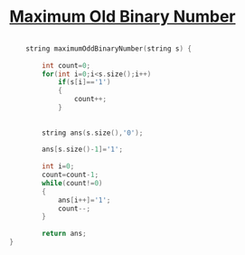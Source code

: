 <h1><a href="https://leetcode.com/problems/maximum-odd-binary-number/description/">Maximum Old Binary Number</a></h1>

```cpp

    string maximumOddBinaryNumber(string s) {
        
        int count=0;
        for(int i=0;i<s.size();i++)
            if(s[i]=='1')
            {
                count++;
            }
                
        
        string ans(s.size(),'0');
        
        ans[s.size()-1]='1';
            
        int i=0;
        count=count-1;
        while(count!=0)
        {
            ans[i++]='1';
            count--;
        }
        
        return ans;
}
```
